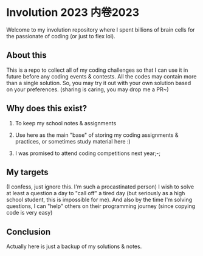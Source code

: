 # Involution 2023 内卷2023

Welcome to my involution repository where I spent billions of brain cells for the passionate of coding (or just to flex lol).

## About this
This is a repo to collect all of my coding challenges so that I can use it in future before any coding events & contests. All the codes may contain more than a single solution. So, you may try it out with your own solution based on your preferences. (sharing is caring, you may drop me a PR~)

## Why does this exist?
1. To keep my school notes & assignments

2. Use here as the main "base" of storing my coding assignments & practices, or sometimes study material here :)

3. I was promised to attend coding competitions next year;-; 

## My targets
(I confess, just ignore this. I'm such a procastinated person)
I wish to solve at least a question a day to "call off" a tired day (but seriously as a high school student, this is impossible for me). And also by the time I'm solving questions, I can "help" others on their programming journey (since copying code is very easy)

## Conclusion
Actually here is just a backup of my solutions & notes.
